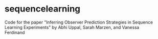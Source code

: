 # sequencelearning
Code for the paper "Inferring Observer Prediction Strategies in Sequence Learning Experiments" by Abhi Uppal, Sarah Marzen, and Vanessa Ferdinand
